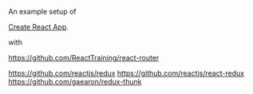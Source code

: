An example setup of

[Create React App](https://github.com/facebookincubator/create-react-app).

with

https://github.com/ReactTraining/react-router

https://github.com/reactjs/redux
https://github.com/reactjs/react-redux
https://github.com/gaearon/redux-thunk
